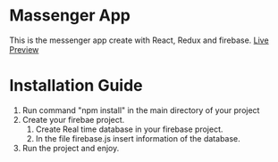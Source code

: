 # Massenger App
This is the messenger app create with React, Redux and firebase.
[Live Preview](https://slack-7260c.web.app/Login)

# Installation Guide
1. Run command "npm install" in the main directory of your project
2. Create your firebae project.
   1. Create Real time database in your firebase project.
   2. In the file firebase.js insert information of the database.
4. Run the project and enjoy.


